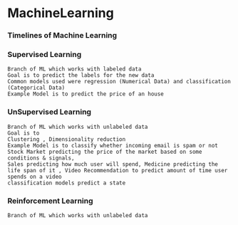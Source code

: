 # MachineLearning

### Timelines of Machine Learning 

### Supervised Learning
    Branch of ML which works with labeled data
    Goal is to predict the labels for the new data
    Common models used were regression (Numerical Data) and classification (Categorical Data)
    Example Model is to predict the price of an house 
    
### UnSupervised Learning
    Branch of ML which works with unlabeled data
    Goal is to 
    Clustering , Dimensionality reduction
    Example Model is to classify whether incoming email is spam or not
    Stock Market predicting the price of the market based on some conditions & signals, 
    Sales predicting how much user will spend, Medicine predicting the life span of it , Video Recommendation to predict amount of time user spends on a video
    classification models predict a state
    
### Reinforcement Learning
    Branch of ML which works with unlabeled data

    
